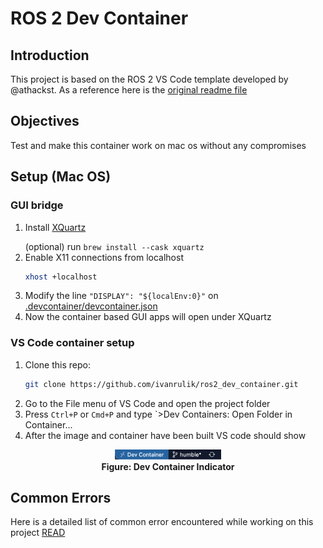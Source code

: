 # ROS 2 Dev Container
## Introduction
This project is based on the ROS 2 VS Code template developed by @athackst. As a reference here is the [original readme file ](docs/ref_README.md)</p>

## Objectives
Test and make this container work on mac os without any compromises

## Setup (Mac OS)
### GUI bridge
1. Install [XQuartz]( https://www.xquartz.org/)</p>
(optional) run `brew install --cask xquartz`
2. Enable X11 connections from localhost
   ```bash
   xhost +localhost
   ```
3. Modify the line `"DISPLAY": "${localEnv:0}"` on [.devcontainer/devcontainer.json](/.devcontainer/devcontainer.json)
4. Now the container based GUI apps will open under XQuartz

### VS Code container setup
1. Clone this repo:
   ```bash
   git clone https://github.com/ivanrulik/ros2_dev_container.git
   ```
2. Go to the File menu of VS Code and open the project folder
3. Press `Ctrl+P` or `Cmd+P` and type `>Dev Containers: Open Folder in Container...
4. After the image and container have been built VS code should show 
<p align="center">
  <img src="docs/figs/vs_dev_check.png", style="width: 170px;">
  <br>
  <b>Figure: Dev Container Indicator</b>
</p>

## Common Errors
Here is a detailed list of common error encountered while working on this project [READ](docs/errors.md)
